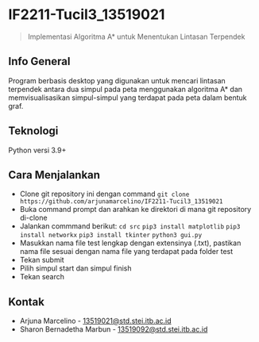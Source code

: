# IF2211-Tucil3_13519021
> Implementasi Algoritma A* untuk Menentukan Lintasan Terpendek

## Info General 
Program berbasis desktop yang digunakan untuk mencari lintasan terpendek antara dua simpul pada peta menggunakan algoritma A* dan memvisualisasikan simpul-simpul yang terdapat pada peta dalam bentuk graf.

## Teknologi
Python versi 3.9+

## Cara Menjalankan
* Clone git repository ini dengan command `git clone https://github.com/arjunamarcelino/IF2211-Tucil3_13519021`
* Buka command prompt dan arahkan ke direktori di mana git repository di-clone
* Jalankan commmand berikut:
`cd src`
`pip3 install matplotlib`
`pip3 install networkx`
`pip3 install tkinter`
`python3 gui.py` 
* Masukkan nama file test lengkap dengan extensinya (.txt), pastikan nama file sesuai dengan nama file yang terdapat pada folder test
* Tekan submit
* Pilih simpul start dan simpul finish
* Tekan search

## Kontak
* Arjuna Marcelino - 13519021@std.stei.itb.ac.id
* Sharon Bernadetha Marbun - 13519092@std.stei.itb.ac.id
